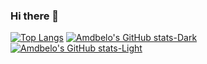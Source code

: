 ### Hi there 👋
[![Top Langs](https://github-readme-stats.vercel.app/api/top-langs/?username=amdbelo)](https://github.com/amdbelo/github-readme-stats)
[![Amdbelo's GitHub stats-Dark](https://github-readme-stats.vercel.app/api?username=amdbelo&show_icons=true&theme=dark#gh-dark-mode-only)](https://github.com/amdbelo/github-readme-stats#gh-dark-mode-only)
[![Amdbelo's GitHub stats-Light](https://github-readme-stats.vercel.app/api?username=amdbelo&show_icons=true&theme=default#gh-light-mode-only)](https://github.com/amdbelo/github-readme-stats#gh-light-mode-only)
<!--
**amdbelo/amdbelo** is a ✨ _special_ ✨ repository because its `README.md` (this file) appears on your GitHub profile.

Here are some ideas to get you started:

- 🔭 I’m currently working on ...
- 🌱 I’m currently learning ...
- 👯 I’m looking to collaborate on ...
- 🤔 I’m looking for help with ...
- 💬 Ask me about ...
- 📫 How to reach me: ...
- 😄 Pronouns: ...
- ⚡ Fun fact: ...
-->
